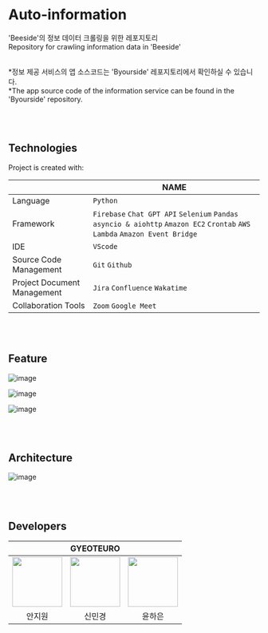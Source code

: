 # Auto-information
'Beeside'의 정보 데이터 크롤링을 위한 레포지토리<br/>
Repository for crawling information data in 'Beeside'<br/><br/>

*정보 제공 서비스의 앱 소스코드는 'Byourside' 레포지토리에서 확인하실 수 있습니다.<br/>
*The app source code of the information service can be found in the 'Byourside' repository.
  
<br/><br/>



## Technologies
Project is created with:  

|                |NAME                          |
|----------------|-------------------------------|
|Language         |`Python`            |
|Framework|`Firebase` `Chat GPT API` `Selenium` `Pandas` `asyncio & aiohttp` `Amazon EC2` `Crontab` `AWS Lambda` `Amazon Event Bridge`|
|IDE     |`VScode`|
|Source Code Management     |`Git` `Github`|
|Project Document Management     |`Jira` `Confluence` `Wakatime`|
|Collaboration Tools |`Zoom` `Google Meet`|

<br/><br/>

## Feature
![image](https://github.com/GYEOTEURO/Byourside/assets/66212424/30e668f5-1b63-4b5d-956c-ef5bf1436396)  

![image](https://github.com/GYEOTEURO/Byourside/assets/66212424/a817d10f-37e7-4f46-916c-cc25ce65e980)

![image](https://github.com/GYEOTEURO/Byourside/assets/66212424/21e26b70-53bb-4257-b709-c5a5e06f5186)  


<br/><br/>

## Architecture
![image](https://github.com/GYEOTEURO/Byourside/assets/66212424/c786e129-2ba9-4f24-b41f-225d9f8f5aae)

<br/><br/>


## Developers
<div align='center'>
<table>
    <thead>
        <tr>
            <th colspan="5">GYEOTEURO</th>
        </tr>
    </thead>
    <tbody>
        <tr>
          <tr>
            <td align='center'><a href="https://github.com/anjiwon319"><img src="https://avatars.githubusercontent.com/u/66212424?v=4" width="100" height="100"></td>
            <td align='center'><a href="https://github.com/Shin-MG"><img src="https://avatars.githubusercontent.com/u/66138381?v=4" width="100" height="100"></td>
            <td align='center'><a href="https://github.com/YunHaaaa"><img src="https://avatars.githubusercontent.com/u/63325450?v=4" width="100" height="100"></td>
          </tr>
          <tr>
            <td align='center'>안지원</td>
            <td align='center'>신민경</td>
            <td align='center'>윤하은</td>
          </tr>
        </tr>
    </tbody>
</table>
</div>

&nbsp; 
